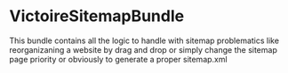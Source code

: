 VictoireSitemapBundle
=========

This bundle contains all the logic to handle with sitemap problematics like reorganizaning a website by drag and drop or simply change the sitemap page priority or obviously to generate a proper sitemap.xml